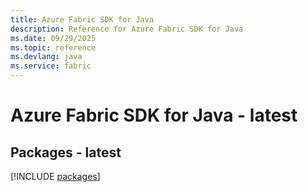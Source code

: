 ```yaml
---
title: Azure Fabric SDK for Java
description: Reference for Azure Fabric SDK for Java
ms.date: 09/29/2025
ms.topic: reference
ms.devlang: java
ms.service: fabric
---
```

# Azure Fabric SDK for Java - latest
## Packages - latest
[!INCLUDE [packages](fabric-index.md)]